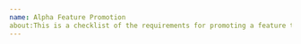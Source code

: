```yaml
---
name: Alpha Feature Promotion
about:This is a checklist of the requirements for promoting a feature to Alpha.
---
```

